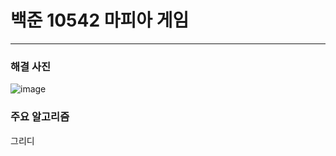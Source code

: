 # 백준 10542  마피아 게임

---

### 해결 사진

![image](https://user-images.githubusercontent.com/41224549/91441837-db07e200-e8ab-11ea-8027-c8715fb7eda3.png)




### 주요 알고리즘

그리디